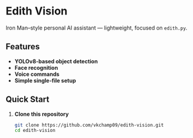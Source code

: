 # Edith Vision

Iron Man–style personal AI assistant — lightweight, focused on `edith.py`.

## Features
- **YOLOv8-based object detection**  
- **Face recognition**  
- **Voice commands**  
- **Simple single-file setup**  

## Quick Start
1. **Clone this repository**  
   ```bash
   git clone https://github.com/vkchamp09/edith-vision.git
   cd edith-vision

